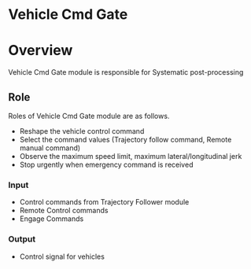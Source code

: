 Vehicle Cmd Gate
=============

# Overview
Vehicle Cmd Gate module is responsible for Systematic post-processing

## Role

Roles of Vehicle Cmd Gate module are as follows.

- Reshape the vehicle control command
- Select the command values (Trajectory follow command, Remote manual command)
- Observe the maximum speed limit, maximum lateral/longitudinal jerk
- Stop urgently when emergency command is received

### Input

- Control commands from Trajectory Follower module
- Remote Control commands
- Engage Commands

### Output

- Control signal for vehicles
